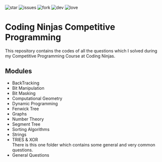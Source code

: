 ![star](https://img.shields.io/github/stars/vngarg/Movie-Finder) 
![issues](https://img.shields.io/github/issues/vngarg/Movie-Finder) 
![fork](https://img.shields.io/github/forks/vngarg/Movie-Finder)
![dev](https://img.shields.io/badge/Developed%20by%20-Shlok%20Garg-orange)
![love](https://img.shields.io/badge/open%20%20source-%E2%9D%A4-red)

# Coding Ninjas Competitive Programming
This repository contains the codes of all the questions which I solved during my Competitive Programming Course at Coding Ninjas.

## Modules
- BackTracking
- Bit Manipulation
- Bit Masking
- Computational Geometry
- Dynamic Programming
- Fenwick Tree
- Graphs
- Number Theory
- Segment Tree
- Sorting Algorithms
- Strings
- TRIES & XOR<br />
There is this one folder which contains some general and very common questions.
- General Questions